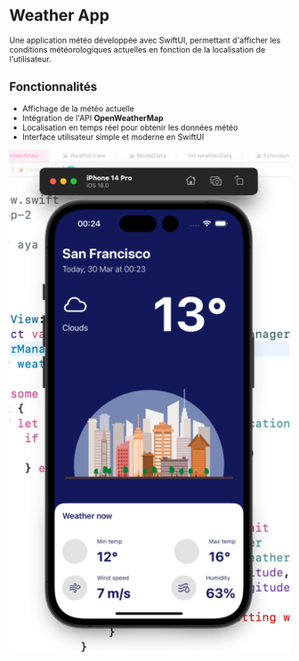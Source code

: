# Weather App
Une application météo développée avec SwiftUI, permettant d'afficher les conditions météorologiques actuelles en fonction de la localisation de l'utilisateur.

## Fonctionnalités
- Affichage de la météo actuelle
- Intégration de l'API **OpenWeatherMap**
- Localisation en temps réel pour obtenir les données météo
- Interface utilisateur simple et moderne en SwiftUI

![ui-screenshot](/Screenshot/ui-screenshot.png)
